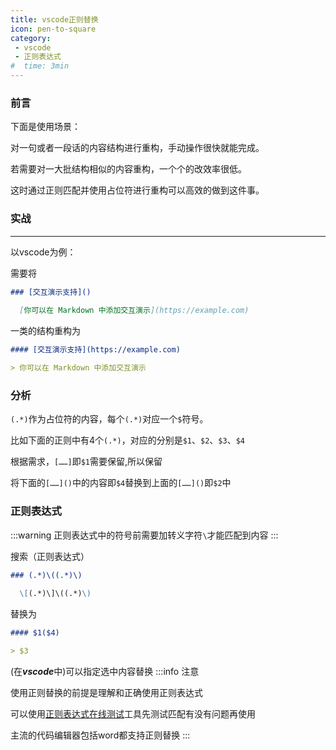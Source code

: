 ```yaml
---
title: vscode正则替换
icon: pen-to-square
category:
 - vscode
 - 正则表达式
#  time: 3min
---
```


### 前言

下面是使用场景：

对一句或者一段话的内容结构进行重构，手动操作很快就能完成。

若需要对一大批结构相似的内容重构，一个个的改效率很低。

这时通过正则匹配并使用占位符进行重构可以高效的做到这件事。

### 实战

---

以vscode为例：

需要将

```markdown
### [交互演示支持]()
  
  [你可以在 Markdown 中添加交互演示](https://example.com)
```

一类的结构重构为

```markdown
#### [交互演示支持](https://example.com)

> 你可以在 Markdown 中添加交互演示
```

### 分析

`(.*)`作为占位符的内容，每个`(.*)`对应一个`$`符号。

比如下面的正则中有4个`(.*)`，对应的分别是`$1`、`$2`、`$3`、`$4`

根据需求，`[……]`即`$1`需要保留,所以保留

将下面的`[……]()`中的内容即`$4`替换到上面的`[……]()`即`$2`中

### 正则表达式

:::warning
正则表达式中的符号前需要加转义字符`\`才能匹配到内容
:::

搜索（正则表达式）

```markdown
### (.*)\((.*)\)
  
  \[(.*)\]\((.*)\)
```

替换为

```markdown
#### $1($4)

> $3
```

(在***vscode***中)可以指定选中内容替换
:::info 注意

使用正则替换的前提是理解和正确使用正则表达式

可以使用[正则表达式在线测试](https://c.runoob.com/front-end/854/)工具先测试匹配有没有问题再使用

主流的代码编辑器包括word都支持正则替换
:::
